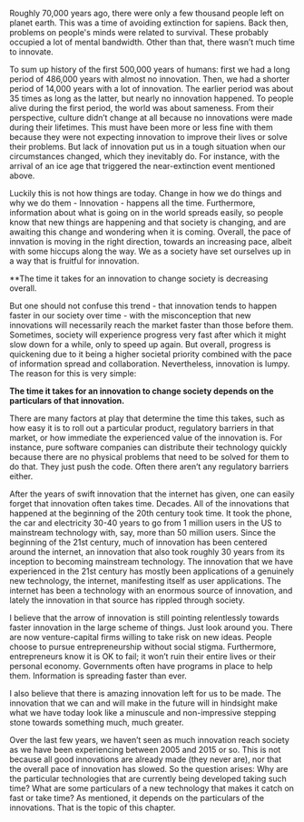 Roughly 70,000 years ago, there were only a few thousand people left on planet earth. This was a time of avoiding extinction for sapiens. Back then, problems on people's minds were related to survival. These probably occupied a lot of mental bandwidth. Other than that, there wasn’t much time to innovate.

To sum up history of the first 500,000 years of humans: first we had a long period of 486,000 years with almost no innovation. Then, we had a shorter period of 14,000 years with a lot of innovation. The earlier period was about 35 times as long as the latter, but nearly no innovation happened. To people alive during the first period, the world was about sameness. From their perspective, culture didn’t change at all because no innovations were made during their lifetimes. This must have been more or less fine with them because they were not expecting innovation to improve their lives or solve their problems. But lack of innovation put us in a tough situation when our circumstances changed, which they inevitably do. For instance, with the arrival of an ice age that triggered the near-extinction event mentioned above.

Luckily this is not how things are today. Change in how we do things and why we do them - Innovation - happens all the time. Furthermore, information about what is going on in the world spreads easily, so people know that new things are happening and that society is changing, and are awaiting this change and wondering when it is coming. Overall, the pace of innvation is moving in the right direction, towards an increasing pace, albeit with some hiccups along the way. We as a society have set ourselves up in a way that is fruitful for innovation.

**The time it takes for an innovation to change society is decreasing overall.

But one should not confuse this trend - that innovation tends to happen faster in our society over time - with the misconception that new innovations will necessarily reach the market faster than those before them. Sometimes, society will experience progress very fast after which it might slow down for a while, only to speed up again. But overall, progress is quickening due to it being a higher societal priority combined with the pace of information spread and collaboration. Nevertheless, innovation is lumpy. The reason for this is very simple:

**The time it takes for an innovation to change society depends on the particulars of that innovation.**

There are many factors at play that determine the time this takes, such as how easy it is to roll out a particular product, regulatory barriers in that market, or how immediate the experienced value of the innovation is. For instance, pure software companies can distribute their technology quickly because there are no physical problems that need to be solved for them to do that. They just push the code. Often there aren’t any regulatory barriers either.

After the years of swift innovation that the internet has given, one can easily forget that innovation often takes time. Decades. All of the innovations that happened at the beginning of the 20th century took time. It took the phone, the car and electricity 30-40 years to go from 1 million users in the US to mainstream technology with, say, more than 50 million users. Since the beginning of the 21st century, much of innovation has been centered around the internet, an innovation that also took roughly 30 years from its inception to becoming mainstream technology. The innovation that we have experienced in the 21st century has mostly been applications of a genuinely new technology, the internet, manifesting itself as user applications. The internet has been a technology with an enormous source of innovation, and lately the innovation in that source has rippled through society.

I believe that the arrow of innovation is still pointing relentlessly towards faster innovation in the large scheme of things. Just look around you. There are now venture-capital firms willing to take risk on new ideas. People choose to pursue entrepreneurship without social stigma. Furthermore, entrepreneurs know it is OK to fail; it won’t ruin their entire lives or their personal economy. Governments often have programs in place to help them. Information is spreading faster than ever.

I also believe that there is amazing innovation left for us to be made. The innovation that we can and will make in the future will in hindsight make what we have today look like a minuscule and non-impressive stepping stone towards something much, much greater.

Over the last few years, we haven’t seen as much innovation reach society as we have been experiencing between 2005 and 2015 or so. This is not because all good innovations are already made (they never are), nor that the overall pace of innovation has slowed. So the question arises: Why are the particular technologies that are currently being developed taking such time? What are some particulars of a new technology that makes it catch on fast or take time? As mentioned, it depends on the particulars of the innovations. That is the topic of this chapter. 
